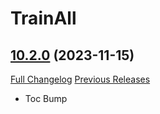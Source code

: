 # TrainAll

## [10.2.0](https://github.com/Andols0/Train-All/tree/10.2.0) (2023-11-15)
[Full Changelog](https://github.com/Andols0/Train-All/compare/10.0.7...10.2.0) [Previous Releases](https://github.com/Andols0/Train-All/releases)

- Toc Bump  
